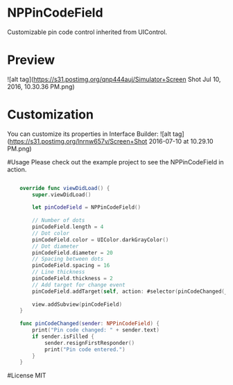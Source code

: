 # NPPinCodeField
Customizable pin code control inherited from UIControl.

# Preview
![alt tag](https://s31.postimg.org/qnp444auj/Simulator+Screen Shot Jul 10, 2016, 10.30.36 PM.png)

# Customization
You can customize its properties in Interface Builder:
![alt tag](https://s31.postimg.org/lnrnw657v/Screen+Shot 2016-07-10 at 10.29.10 PM.png)

#Usage
Please check out the example project to see the NPPinCodeField in action.
```Swift

    override func viewDidLoad() {
        super.viewDidLoad()
        
        let pinCodeField = NPPinCodeField()
        
        // Number of dots
        pinCodeField.length = 4
        // Dot color
        pinCodeField.color = UIColor.darkGrayColor()
        // Dot diameter
        pinCodeField.diameter = 20
        // Spacing between dots
        pinCodeField.spacing = 16
        // Line thickness
        pinCodeField.thickness = 2
        // Add target for change event
        pinCodeField.addTarget(self, action: #selector(pinCodeChanged(_:)), forControlEvents: .EditingChanged)
        
        view.addSubview(pinCodeField)
    }
    
    func pinCodeChanged(sender: NPPinCodeField) {
        print("Pin code changed: " + sender.text)
        if sender.isFilled {
            sender.resignFirstResponder()
            print("Pin code entered.")
        }
    }

```

#License
MIT
